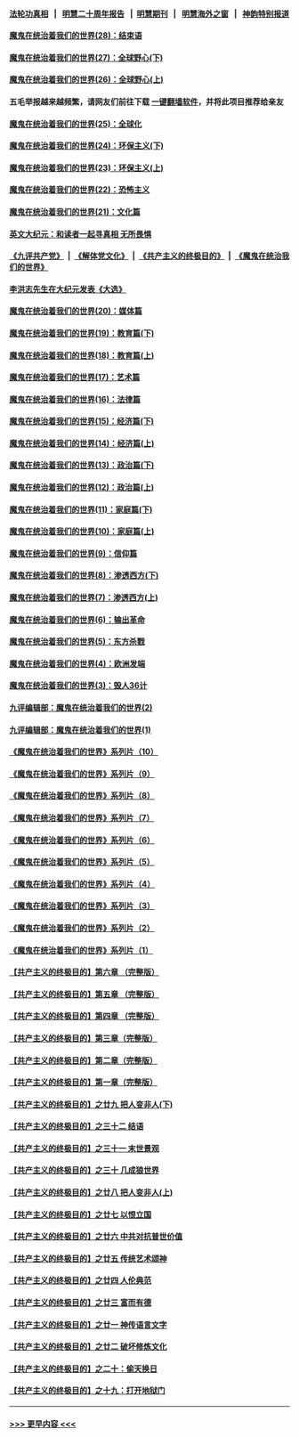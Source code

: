 #### [法轮功真相](https://github.com/gfw-breaker/truth/blob/master/README.md?t=0) &nbsp;&nbsp;|&nbsp;&nbsp; [明慧二十周年报告](https://github.com/gfw-breaker/mh-reports/blob/master/README.md?t=0) &nbsp;&nbsp;|&nbsp;&nbsp;[明慧期刊](https://github.com/gfw-breaker/mh-qikan) &nbsp;&nbsp;|&nbsp;&nbsp; [明慧海外之窗](https://github.com/gfw-breaker/mh-news/blob/master/README.md?t=0) &nbsp;&nbsp;|&nbsp;&nbsp; [神韵特别报道](https://github.com/gfw-breaker/mh-news/blob/master/shenyun.md?t=0)
#### [魔鬼在统治着我们的世界(28)：结束语](../pages/nsc422/n10936246.md?t=06092201) 
#### [魔鬼在统治着我们的世界(27)：全球野心(下)](../pages/nsc422/n10928319.md?t=06092201) 
#### [魔鬼在统治着我们的世界(26)：全球野心(上)](../pages/nsc422/n10900318.md?t=06092201) 
#### 五毛举报越来越频繁，请网友们前往下载 [一键翻墙软件](https://github.com/gfw-breaker/ssr-accounts)，并将此项目推荐给亲友
#### [魔鬼在统治着我们的世界(25)：全球化](../pages/nsc422/n10788205.md?t=06092201) 
#### [魔鬼在统治着我们的世界(24)：环保主义(下)](../pages/nsc422/n10695307.md?t=06092201) 
#### [魔鬼在统治着我们的世界(23)：环保主义(上)](../pages/nsc422/n10688613.md?t=06092201) 
#### [魔鬼在统治着我们的世界(22)：恐怖主义](../pages/nsc422/n10614727.md?t=06092201) 
#### [魔鬼在统治着我们的世界(21)：文化篇](../pages/nsc422/n10597706.md?t=06092201) 
#### [英文大纪元：和读者一起寻真相 无所畏惧](../pages/nsc422/n12542027.md?t=06092201) 
#### [《九评共产党》](https://github.com/begood0513/9ping.md/blob/master/README.md) &nbsp;|&nbsp; [《解体党文化》](../../../../jtdwh.md/blob/master/README.md)  &nbsp;|&nbsp; [《共产主义的终极目的》](../../../../gczydzjmd.md/blob/master/README.md) &nbsp;|&nbsp; [《魔鬼在统治我们的世界》](../../../../mgztzwmdsj.md/blob/master/README.md) 
#### [李洪志先生在大纪元发表《大选》](../pages/nsc422/n12534746.md?t=06092201) 
#### [魔鬼在统治着我们的世界(20)：媒体篇](../pages/nsc422/n10586579.md?t=06092201) 
#### [魔鬼在统治着我们的世界(19)：教育篇(下)](../pages/nsc422/n10564808.md?t=06092201) 
#### [魔鬼在统治着我们的世界(18)：教育篇(上)](../pages/nsc422/n10526970.md?t=06092201) 
#### [魔鬼在统治着我们的世界(17)：艺术篇](../pages/nsc422/n10499093.md?t=06092201) 
#### [魔鬼在统治着我们的世界(16)：法律篇](../pages/nsc422/n10485969.md?t=06092201) 
#### [魔鬼在统治着我们的世界(15)：经济篇(下)](../pages/nsc422/n10469975.md?t=06092201) 
#### [魔鬼在统治着我们的世界(14)：经济篇(上)](../pages/nsc422/n10457370.md?t=06092201) 
#### [魔鬼在统治着我们的世界(13)：政治篇(下)](../pages/nsc422/n10448270.md?t=06092201) 
#### [魔鬼在统治着我们的世界(12)：政治篇(上)](../pages/nsc422/n10444576.md?t=06092201) 
#### [魔鬼在统治着我们的世界(11)：家庭篇(下)](../pages/nsc422/n10440961.md?t=06092201) 
#### [魔鬼在统治着我们的世界(10)：家庭篇(上)](../pages/nsc422/n10435448.md?t=06092201) 
#### [魔鬼在统治着我们的世界(9)：信仰篇](../pages/nsc422/n10432159.md?t=06092201) 
#### [魔鬼在统治着我们的世界(8)：渗透西方(下)](../pages/nsc422/n10429603.md?t=06092201) 
#### [魔鬼在统治着我们的世界(7)：渗透西方(上)](../pages/nsc422/n10426013.md?t=06092201) 
#### [魔鬼在统治着我们的世界(6)：输出革命](../pages/nsc422/n10421536.md?t=06092201) 
#### [魔鬼在统治着我们的世界(5)：东方杀戮](../pages/nsc422/n10417707.md?t=06092201) 
#### [魔鬼在统治着我们的世界(4)：欧洲发端](../pages/nsc422/n10414890.md?t=06092201) 
#### [魔鬼在统治着我们的世界(3)：毁人36计](../pages/nsc422/n10411583.md?t=06092201) 
#### [九评编辑部：魔鬼在统治着我们的世界(2)](../pages/nsc422/n10410036.md?t=06092201) 
#### [九评编辑部：魔鬼在统治着我们的世界(1)](../pages/nsc422/n10406825.md?t=06092201) 
#### [《魔鬼在统治着我们的世界》系列片（10）](../pages/nsc422/n12292670.md?t=06092201) 
#### [《魔鬼在统治着我们的世界》系列片（9）](../pages/nsc422/n12290859.md?t=06092201) 
#### [《魔鬼在统治着我们的世界》系列片（8）](../pages/nsc422/n12287445.md?t=06092201) 
#### [《魔鬼在统治着我们的世界》系列片（7）](../pages/nsc422/n12283425.md?t=06092201) 
#### [《魔鬼在统治着我们的世界》系列片（6）](../pages/nsc422/n12282314.md?t=06092201) 
#### [《魔鬼在统治着我们的世界》系列片（5）](../pages/nsc422/n12281419.md?t=06092201) 
#### [《魔鬼在统治着我们的世界》系列片（4）](../pages/nsc422/n12274024.md?t=06092201) 
#### [《魔鬼在统治着我们的世界》系列片（3）](../pages/nsc422/n12271322.md?t=06092201) 
#### [《魔鬼在统治着我们的世界》系列片（2）](../pages/nsc422/n12269049.md?t=06092201) 
#### [《魔鬼在统治着我们的世界》系列片（1）](../pages/nsc422/n12267575.md?t=06092201) 
#### [【共产主义的终极目的】第六章 （完整版）](../pages/nsc422/n11428913.md?t=06092201) 
#### [【共产主义的终极目的】第五章 （完整版）](../pages/nsc422/n11428912.md?t=06092201) 
#### [【共产主义的终极目的】第四章 （完整版）](../pages/nsc422/n11428907.md?t=06092201) 
#### [【共产主义的终极目的】第三章（完整版）](../pages/nsc422/n11428848.md?t=06092201) 
#### [【共产主义的终极目的】第二章（完整版）](../pages/nsc422/n11428831.md?t=06092201) 
#### [【共产主义的终极目的】第一章（完整版）](../pages/nsc422/n11417651.md?t=06092201) 
#### [【共产主义的终极目的】之廿九 把人变非人(下)](../pages/nsc422/n11344140.md?t=06092201) 
#### [【共产主义的终极目的】之三十二 结语](../pages/nsc422/n11360535.md?t=06092201) 
#### [【共产主义的终极目的】之三十一 末世景观](../pages/nsc422/n11351129.md?t=06092201) 
#### [【共产主义的终极目的】之三十 几成狼世界](../pages/nsc422/n11348280.md?t=06092201) 
#### [【共产主义的终极目的】之廿八 把人变非人(上)](../pages/nsc422/n11340492.md?t=06092201) 
#### [【共产主义的终极目的】之廿七 以恨立国](../pages/nsc422/n11336944.md?t=06092201) 
#### [【共产主义的终极目的】之廿六 中共对抗普世价值](../pages/nsc422/n11324785.md?t=06092201) 
#### [【共产主义的终极目的】之廿五 传统艺术颂神](../pages/nsc422/n11296396.md?t=06092201) 
#### [【共产主义的终极目的】之廿四 人伦典范](../pages/nsc422/n11296397.md?t=06092201) 
#### [【共产主义的终极目的】之廿三 富而有德](../pages/nsc422/n11283598.md?t=06092201) 
#### [【共产主义的终极目的】之廿一 神传语言文字](../pages/nsc422/n11263265.md?t=06092201) 
#### [【共产主义的终极目的】之廿二 破坏修炼文化](../pages/nsc422/n11245728.md?t=06092201) 
#### [【共产主义的终极目的】之二十：偷天换日](../pages/nsc422/n11238846.md?t=06092201) 
#### [【共产主义的终极目的】之十九：打开地狱门](../pages/nsc422/n11206376.md?t=06092201) 

----
#### [ >>> 更早内容 <<< ](../indexes/nsc422-earlier.md)
